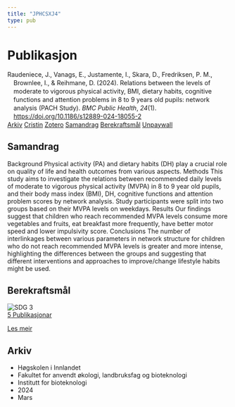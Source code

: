 ```yaml
---
title: "JPHCSXJ4"
type: pub
---
```

<h1>Publikasjon</h1>
<article id="csl-bib-container-JPHCSXJ4" class="csl-bib-container">
  <div class="csl-bib-body" style="line-height: 1.35; padding-left: 1em; text-indent:-1em;">
  <div class="csl-entry">Raudeniece, J., Vanags, E., Justamente, I., Skara, D., Fredriksen, P. M., Brownlee, I., &amp; Reihmane, D. (2024). Relations between the levels of moderate to vigorous physical activity, BMI, dietary habits, cognitive functions and attention problems in 8 to 9 years old pupils: network analysis (PACH Study). <i>BMC Public Health</i>, <i>24</i>(1). <a href="https://doi.org/10.1186/s12889-024-18055-2">https://doi.org/10.1186/s12889-024-18055-2</a></div>
</div>
  <div class="csl-bib-buttons">
    <a href="#taxonomy-article-JPHCSXJ4" class="csl-bib-button">Arkiv</a>
    <a href="https://app.cristin.no/results/show.jsf?id=2255015" alt="Cristin URL" class="csl-bib-button">Cristin</a>
    <a href="http://zotero.org/groups/5402882/items/JPHCSXJ4" alt="Zotero URL" class="csl-bib-button">Zotero</a>
    <a href="#abstract-article-JPHCSXJ4" class="csl-bib-button">Samandrag</a>
    <a href="#sdg-article-JPHCSXJ4" class="csl-bib-button">Berekraftsmål</a>
    <a href="https://bmcpublichealth.biomedcentral.com/counter/pdf/10.1186/s12889-024-18055-2" class="csl-bib-button">Unpaywall</a>
  </div>
  <div id="csl-bib-meta-container-JPHCSXJ4"></div>
</article>
<div id="csl-bib-meta-JPHCSXJ4" class="csl-bib-meta">
  <article id="abstract-article-JPHCSXJ4" class="abstract-article">
    <h1>Samandrag</h1>
    Background Physical activity (PA) and dietary habits (DH) play a crucial role on quality of life and health outcomes from various aspects. Methods This study aims to investigate the relations between recommended daily levels of moderate to vigorous physical activity (MVPA) in 8 to 9 year old pupils, and their body mass index (BMI), DH, cognitive functions and attention problem scores by network analysis. Study participants were split into two groups based on their MVPA levels on weekdays. Results Our findings suggest that children who reach recommended MVPA levels consume more vegetables and fruits, eat breakfast more frequently, have better motor speed and lower impulsivity score. Conclusions The number of interlinkages between various parameters in network structure for children who do not reach recommended MVPA levels is greater and more intense, highlighting the differences between the groups and suggesting that different interventions and approaches to improve/change lifestyle habits might be used.
  </article>
  <article id="sdg-article-JPHCSXJ4" class="sdg-article">
    <h1>Berekraftsmål</h1>
    <div class="sdg-container"><div id="sdg3" class="sdg"> <img src="{{< params subfolder >}}images/sdg/sdg03_no.png" class="image" alt="SDG 3"> <div class="sdg-overlay"> <a href="{{< params subfolder >}}no/archive/?sdg=3#archive" class="sdg-publication-count"><span>5</span> Publikasjonar</a> <p><a href="NA" class="sdg-read-more">Les meir</a></p> </div> </div></div>
  </article>
  <article id="taxonomy-article-JPHCSXJ4" class="taxonomy-article">
    <h1>Arkiv</h1>
    <ul>
      <li>Høgskolen i Innlandet</li>
      <li>Fakultet for anvendt økologi, landbruksfag og bioteknologi</li>
      <li>Institutt for bioteknologi</li>
      <li>2024</li>
      <li>Mars</li>
    </ul>
  </article>
</div>
